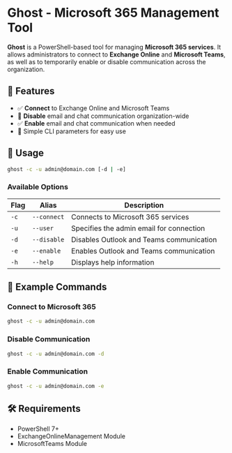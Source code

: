 # Ghost - Microsoft 365 Management Tool

**Ghost** is a PowerShell-based tool for managing **Microsoft 365 services**. It allows administrators to connect to **Exchange Online** and **Microsoft Teams**, as well as to temporarily enable or disable communication across the organization.

## 🚀 Features

- ✅ **Connect** to Exchange Online and Microsoft Teams
- 🚫 **Disable** email and chat communication organization-wide
- ✅ **Enable** email and chat communication when needed
- 📌 Simple CLI parameters for easy use

## 🎯 Usage

```sh
ghost -c -u admin@domain.com [-d | -e]
```

### Available Options

| Flag | Alias | Description |
|------|-------|-------------|
| `-c` | `--connect` | Connects to Microsoft 365 services |
| `-u` | `--user` | Specifies the admin email for connection |
| `-d` | `--disable` | Disables Outlook and Teams communication |
| `-e` | `--enable` | Enables Outlook and Teams communication |
| `-h` | `--help` | Displays help information |

## 📌 Example Commands

### Connect to Microsoft 365
```sh
ghost -c -u admin@domain.com
```

### Disable Communication
```sh
ghost -c -u admin@domain.com -d
```

### Enable Communication
```sh
ghost -c -u admin@domain.com -e
```

## 🛠 Requirements

- PowerShell 7+
- ExchangeOnlineManagement Module
- MicrosoftTeams Module


